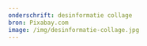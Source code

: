 ```yaml
---
onderschrift: desinformatie collage
bron: Pixabay.com
image: /img/desinformatie-collage.jpg
---
```

